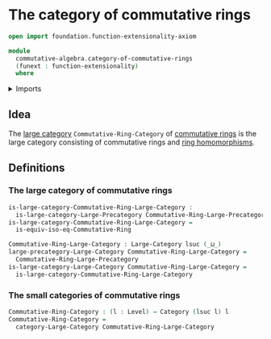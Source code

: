 # The category of commutative rings

```agda
open import foundation.function-extensionality-axiom

module
  commutative-algebra.category-of-commutative-rings
  (funext : function-extensionality)
  where
```

<details><summary>Imports</summary>

```agda
open import category-theory.categories funext
open import category-theory.large-categories funext

open import commutative-algebra.isomorphisms-commutative-rings funext
open import commutative-algebra.precategory-of-commutative-rings funext

open import foundation.universe-levels
```

</details>

## Idea

The [large category](category-theory.large-categories.md)
`Commutative-Ring-Category` of
[commutative rings](commutative-algebra.commutative-rings.md) is the large
category consisting of commutative rings and
[ring homomorphisms](commutative-algebra.homomorphisms-commutative-rings.md).

## Definitions

### The large category of commutative rings

```agda
is-large-category-Commutative-Ring-Large-Category :
  is-large-category-Large-Precategory Commutative-Ring-Large-Precategory
is-large-category-Commutative-Ring-Large-Category =
  is-equiv-iso-eq-Commutative-Ring

Commutative-Ring-Large-Category : Large-Category lsuc (_⊔_)
large-precategory-Large-Category Commutative-Ring-Large-Category =
  Commutative-Ring-Large-Precategory
is-large-category-Large-Category Commutative-Ring-Large-Category =
  is-large-category-Commutative-Ring-Large-Category
```

### The small categories of commutative rings

```agda
Commutative-Ring-Category : (l : Level) → Category (lsuc l) l
Commutative-Ring-Category =
  category-Large-Category Commutative-Ring-Large-Category
```
